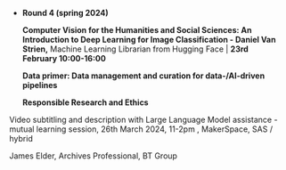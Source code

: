 - **Round 4 (spring 2024)**
    
    **Computer Vision for the Humanities and Social Sciences: An Introduction to Deep Learning for Image Classification - Daniel Van Strien,** Machine Learning Librarian from Hugging Face | **23rd February 10:00-16:00**
    
    **Data primer: Data management and curation for data-/AI-driven pipelines** 
    
    **Responsible Research and Ethics**



Video subtitling and description with Large Language Model assistance - mutual learning session, 26th March 2024, 11-2pm , MakerSpace, SAS / hybrid

James Elder, Archives Professional, BT Group
